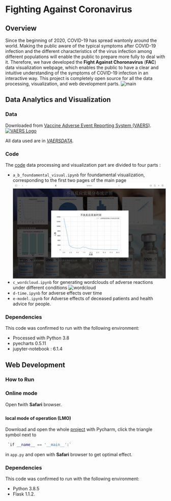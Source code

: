 # Fighting Against Coronavirus

## Overview

Since the beginning of 2020, COVID-19 has spread wantonly around the world. Making the public aware of the typical symptoms after COVID-19 infection and the different characteristics of the virus infection among different populations will enable the public to prepare more fully to deal with it. Therefore, we have developed the **Fight Against Choronavirus** (**FAC**) data visualization webpage, which enables the public to have a clear and intuitive understanding of the symptoms of COVID-19 infection in an interactive way. This project is completely open source for all the data processing, visualization, and web development parts.
![main](main.png)


## Data Analytics and Visualization

### Data

Downloaded from [Vaccine Adverse Event Reporting System (VAERS)](https://vaers.hhs.gov).[![VAERS Logo](https://vaers.hhs.gov/images/vaers-logo.png)](https://vaers.hhs.gov/index.html)

All data used are in [*VAERSDATA*](main/VAERSDATA).

### Code

The [code](FAC-CODE/FAC-data_visual) data processing and visualization part are divided to four parts : 

- `a_b_foundamental_visual.ipynb` for  foundamental visualization, corresponding to the first two pages of the main page
![time](time.png)
- `c_wordcloud.ipynb` for generating wordclouds of  adverse reactions under different conditions
![wordcloud](wordcloud.png)
- `d-time.ipynb` for adverse effects over time
- `e-model.ipynb` for Adverse effects of deceased patients and health advice for people.

### Dependencies

This code was confirmed to run with the following environment:

- Processed with Python 3.8
- pyecharts 0.5.11
- jupyter-notebook : 6.1.4

## Web Development

### How to Run

### Online mode

Open ❗️with **Safari** browser.

#### local mode of operation (LMO)

Download and open the whole [project](FAC-CODE/FAC-web_dev) with Pycharm, click the triangle symbol next to

```python
 `if __name__ == '__main__':` 
```

in `app.py` and open with **Safari** browser to get optimal effect. 

### Dependencies

This code was confirmed to run with the following environment:

- Python 3.8.5
- Flask 1.1.2.
